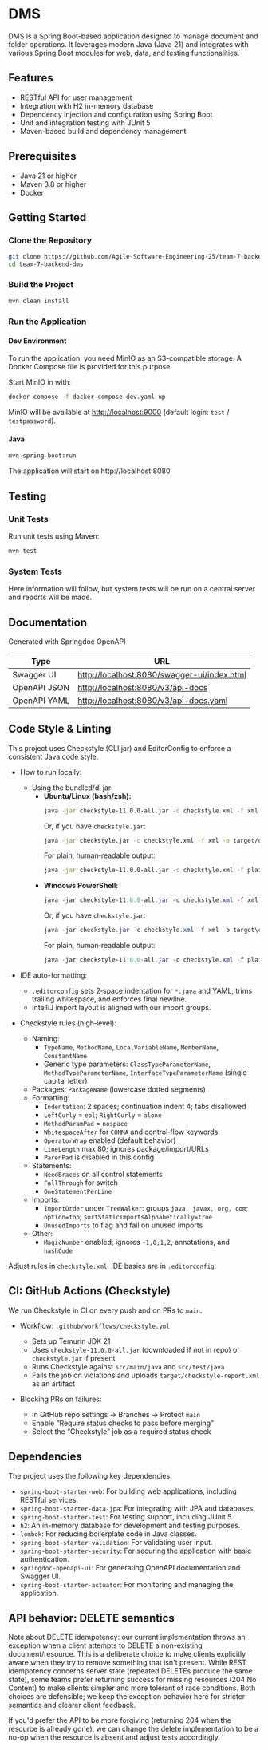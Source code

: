 # DMS

DMS is a Spring Boot-based application designed to manage document and folder operations. It leverages modern Java (Java 21) and integrates with various Spring Boot modules for web, data, and testing functionalities.

## Features

- RESTful API for user management
- Integration with H2 in-memory database
- Dependency injection and configuration using Spring Boot
- Unit and integration testing with JUnit 5
- Maven-based build and dependency management

## Prerequisites

- Java 21 or higher
- Maven 3.8 or higher
- Docker

## Getting Started

### Clone the Repository

```bash
git clone https://github.com/Agile-Software-Engineering-25/team-7-backend-dms.git
cd team-7-backend-dms
```
### Build the Project
```bash
mvn clean install
```
### Run the Application

#### Dev Environment
To run the application, you need MinIO as an S3-compatible storage. A Docker Compose file is provided for this purpose.

Start MinIO in with:
```bash
docker compose -f docker-compose-dev.yaml up
```
MinIO will be available at [http://localhost:9000](http://localhost:9000) (default login: `test` / `testpassword`).

#### Java
```bash
mvn spring-boot:run
```
The application will start on http://localhost:8080

## Testing
### Unit Tests
Run unit tests using Maven:
```bash
mvn test
```
### System Tests
Here information will follow, but system tests will be run on a central server and reports will be made.

## Documentation
Generated with Springdoc OpenAPI

| Type         | URL                                                                                        |
| ------------ |--------------------------------------------------------------------------------------------|
| Swagger UI   | [http://localhost:8080/swagger-ui/index.html](http://localhost:8080/swagger-ui/index.html) |
| OpenAPI JSON | [http://localhost:8080/v3/api-docs](http://localhost:8080/v3/api-docs)                     |
| OpenAPI YAML | [http://localhost:8080/v3/api-docs.yaml](http://localhost:8080/v3/api-docs.yaml)           |

## Code Style & Linting

This project uses Checkstyle (CLI jar) and EditorConfig to enforce a consistent Java code style.

- How to run locally:
  - Using the bundled/dl jar:
    - **Ubuntu/Linux (bash/zsh):**
      ```bash
      java -jar checkstyle-11.0.0-all.jar -c checkstyle.xml -f xml -o target/checkstyle-report.xml src/main/java src/test/java
      ```
      Or, if you have `checkstyle.jar`:
      ```bash
      java -jar checkstyle.jar -c checkstyle.xml -f xml -o target/checkstyle-report.xml src/main/java src/test/java
      ```
      For plain, human‑readable output:
      ```bash
      java -jar checkstyle-11.0.0-all.jar -c checkstyle.xml -f plain src/main/java src/test/java
      ```
    - **Windows PowerShell:**
      ```powershell
      java -jar checkstyle-11.0.0-all.jar -c checkstyle.xml -f xml -o target\checkstyle-report.xml src\main\java src\test\java
      ```
      Or, if you have `checkstyle.jar`:
      ```powershell
      java -jar checkstyle.jar -c checkstyle.xml -f xml -o target\checkstyle-report.xml src\main\java src\test\java
      ```
      For plain, human‑readable output:
      ```powershell
      java -jar checkstyle-11.0.0-all.jar -c checkstyle.xml -f plain src\main\java src\test\java
      ```

- IDE auto-formatting:
  - `.editorconfig` sets 2‑space indentation for `*.java` and YAML, trims trailing whitespace, and enforces final newline.
  - IntelliJ import layout is aligned with our import groups.

- Checkstyle rules (high‑level):
  - Naming:
    - `TypeName`, `MethodName`, `LocalVariableName`, `MemberName`, `ConstantName`
    - Generic type parameters: `ClassTypeParameterName`, `MethodTypeParameterName`, `InterfaceTypeParameterName` (single capital letter)
  - Packages: `PackageName` (lowercase dotted segments)
  - Formatting:
    - `Indentation`: 2 spaces; continuation indent 4; tabs disallowed
    - `LeftCurly` = `eol`; `RightCurly` = `alone`
    - `MethodParamPad` = `nospace`
    - `WhitespaceAfter` for `COMMA` and control‑flow keywords
    - `OperatorWrap` enabled (default behavior)
    - `LineLength` max 80; ignores package/import/URLs
    - `ParenPad` is disabled in this config
  - Statements:
    - `NeedBraces` on all control statements
    - `FallThrough` for switch
    - `OneStatementPerLine`
  - Imports:
    - `ImportOrder` under `TreeWalker`: groups `java, javax, org, com`; `option=top`; `sortStaticImportsAlphabetically=true`
    - `UnusedImports` to flag and fail on unused imports
  - Other:
    - `MagicNumber` enabled; ignores `-1,0,1,2`, annotations, and `hashCode`

Adjust rules in `checkstyle.xml`; IDE basics are in `.editorconfig`.

## CI: GitHub Actions (Checkstyle)

We run Checkstyle in CI on every push and on PRs to `main`.

- Workflow: `.github/workflows/checkstyle.yml`
  - Sets up Temurin JDK 21
  - Uses `checkstyle-11.0.0-all.jar` (downloaded if not in repo) or `checkstyle.jar` if present
  - Runs Checkstyle against `src/main/java` and `src/test/java`
  - Fails the job on violations and uploads `target/checkstyle-report.xml` as an artifact

- Blocking PRs on failures:
  - In GitHub repo settings → Branches → Protect `main`
  - Enable “Require status checks to pass before merging”
  - Select the “Checkstyle” job as a required status check

## Dependencies
The project uses the following key dependencies:
- `spring-boot-starter-web`: For building web applications, including RESTful services.
- `spring-boot-starter-data-jpa`: For integrating with JPA and databases.
- `spring-boot-starter-test`: For testing support, including JUnit 5.
- `h2`: An in-memory database for development and testing purposes.
- `lombok`: For reducing boilerplate code in Java classes.
- `spring-boot-starter-validation`: For validating user input.
- `spring-boot-starter-security`: For securing the application with basic authentication.
- `springdoc-openapi-ui`: For generating OpenAPI documentation and Swagger UI.
- `spring-boot-starter-actuator`: For monitoring and managing the application.

## API behavior: DELETE semantics

Note about DELETE idempotency: our current implementation throws an exception when a client attempts to DELETE a non-existing document/resource. This is a deliberate choice to make clients explicitly aware when they try to remove something that isn't present. While REST idempotency concerns server state (repeated DELETEs produce the same state), some teams prefer returning success for missing resources (204 No Content) to make clients simpler and more tolerant of race conditions. Both choices are defensible; we keep the exception behavior here for stricter semantics and clearer client feedback.

If you'd prefer the API to be more forgiving (returning 204 when the resource is already gone), we can change the delete implementation to be a no-op when the resource is absent and adjust tests accordingly.
